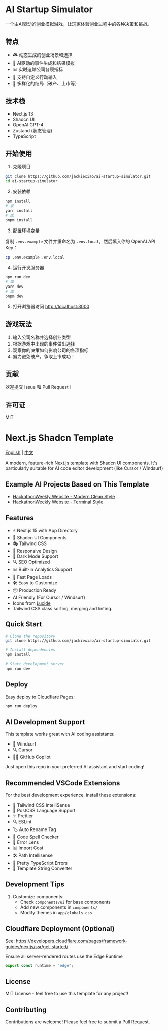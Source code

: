 # AI Startup Simulator

一个由AI驱动的创业模拟游戏，让玩家体验创业过程中的各种决策和挑战。

## 特点

- 🎮 动态生成的创业场景和选择
- 🤖 AI驱动的事件生成和结果模拟
- 📊 实时追踪公司各项指标
- 💬 支持自定义行动输入
- 🌟 多样化的结局（破产、上市等）

## 技术栈

- Next.js 13
- Shadcn UI
- OpenAI GPT-4
- Zustand (状态管理)
- TypeScript

## 开始使用

1. 克隆项目

```bash
git clone https://github.com/jackiexiao/ai-startup-simulator.git
cd ai-startup-simulator
```

2. 安装依赖

```bash
npm install
# 或
yarn install
# 或
pnpm install
```

3. 配置环境变量

复制 `.env.example` 文件并重命名为 `.env.local`，然后填入你的 OpenAI API Key：

```bash
cp .env.example .env.local
```

4. 运行开发服务器

```bash
npm run dev
# 或
yarn dev
# 或
pnpm dev
```

5. 打开浏览器访问 [http://localhost:3000](http://localhost:3000)

## 游戏玩法

1. 输入公司名称并选择创业类型
2. 根据游戏中出现的事件做出选择
3. 观察你的决策如何影响公司的各项指标
4. 努力避免破产，争取上市成功！

## 贡献

欢迎提交 Issue 和 Pull Request！

## 许可证

MIT

# Next.js Shadcn Template
[English](README.md) | [中文](README.zh-CN.md)

A modern, feature-rich Next.js template with Shadcn UI components. It's particularly suitable for AI code editor development (like Cursor / Windsurf)

## Example AI Projects Based on This Template
- [HackathonWeekly Website - Modern Clean Style](https://hackweek.pages.dev/)
- [HackathonWeekly Website - Terminal Style](https://terminal-style.hackweek.pages.dev/)

## Features

- ⚡️ Next.js 15 with App Directory
- 🎨 Shadcn UI Components
- 🎭 Tailwind CSS
- 📱 Responsive Design
- 🌙 Dark Mode Support
- 🔍 SEO Optimized
- 📊 Built-in Analytics Support
- 🚀 Fast Page Loads
- 🛠️ Easy to Customize
- 📦 Production Ready
- AI Friendly (For Cursor / Windsurf)
- Icons from [Lucide](https://lucide.dev)
- Tailwind CSS class sorting, merging and linting.

## Quick Start

```bash
# Clone the repository
git clone https://github.com/jackiexiao/ai-startup-simulator.git

# Install dependencies
npm install

# Start development server
npm run dev
```

## Deploy

Easy deploy to Cloudflare Pages:
```bash
npm run deploy
```

## AI Development Support

This template works great with AI coding assistants:
- 🌊 Windsurf
- 🔍 Cursor
- 👨‍💻 GitHub Copilot

Just open this repo in your preferred AI assistant and start coding!

## Recommended VSCode Extensions

For the best development experience, install these extensions:

- 🎨 Tailwind CSS IntelliSense
- 📝 PostCSS Language Support
- ✨ Prettier
- 🔍 ESLint
- 🏷️ Auto Rename Tag
- 📖 Code Spell Checker
- 🎯 Error Lens
- 📊 Import Cost
- 🛠️ Path Intellisense
- 🔧 Pretty TypeScript Errors
- 🧵 Template String Converter

## Development Tips

1. Customize components:
   - Check `components/ui` for base components
   - Add new components in `components/`
   - Modify themes in `app/globals.css`

## Cloudflare Deployment (Optional)
See: https://developers.cloudflare.com/pages/framework-guides/nextjs/ssr/get-started/

Ensure all server-rendered routes use the Edge Runtime
```js
export const runtime = "edge";
```

## License

MIT License - feel free to use this template for any project!

## Contributing

Contributions are welcome! Please feel free to submit a Pull Request.
